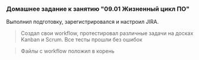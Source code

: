 ### Домашнее задание к занятию "09.01 Жизненный цикл ПО"

Выполнил подготовку, зарегистрировался и настроил
JIRA.
> Создал свои workflow, протестировал различные задачи на досках Kanban и Scrum.
> Все тесты прошли без ошибок

>Файлы с workflow положил в корень
